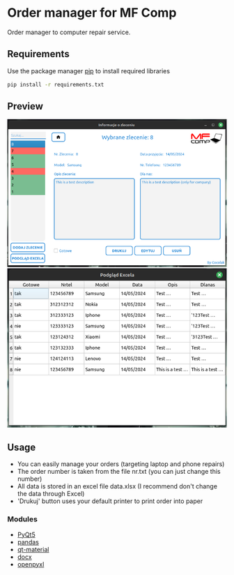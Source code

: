 # Order manager for MF Comp
Order manager to computer repair service.

## Requirements
Use the package manager [pip](https://pip.pypa.io/en/stable/) to install required libraries

```bash
pip install -r requirements.txt
```

## Preview
![Main Window](docs/preview1.png)
![Excel Preview](docs/preview2.png)

## Usage
- You can easily manage your orders (targeting laptop and phone repairs)
- The order number is taken from the file nr.txt (you can just change this number)
- All data is stored in an excel file data.xlsx (I recommend don't change the data through Excel)
- 'Drukuj' button uses your default printer to print order into paper

### Modules
- [PyQt5](https://doc.qt.io/qtforpython-5/)
- [pandas](https://pandas.pydata.org/)
- [qt-material](https://github.com/UN-GCPDS/qt-material)
- [docx](https://python-docx.readthedocs.io/en/latest/)
- [openpyxl](https://openpyxl.readthedocs.io/en/stable/)